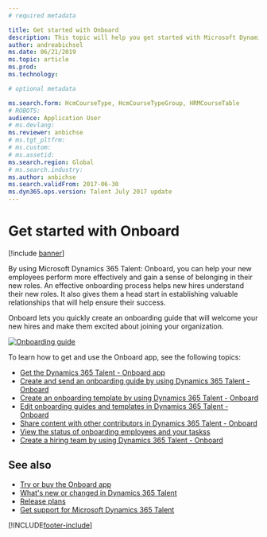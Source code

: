 ```yaml
---
# required metadata

title: Get started with Onboard
description: This topic will help you get started with Microsoft Dynamics 365 Talent - Onboard. Onboard helps your new hires get off to a strong start by giving them a guide that takes them smoothly through the onboarding process.
author: andreabichsel
ms.date: 06/21/2019
ms.topic: article
ms.prod:
ms.technology:

# optional metadata

ms.search.form: HcmCourseType, HcmCourseTypeGroup, HRMCourseTable
# ROBOTS:
audience: Application User
# ms.devlang:
ms.reviewer: anbichse
# ms.tgt_pltfrm:
# ms.custom:
# ms.assetid:
ms.search.region: Global
# ms.search.industry:
ms.author: anbichse
ms.search.validFrom: 2017-06-30
ms.dyn365.ops.version: Talent July 2017 update
---
```


# Get started with Onboard

[!include [banner](includes/banner.md)]

By using Microsoft Dynamics 365 Talent: Onboard, you can help your new employees perform more effectively and gain a sense of belonging in their new roles. An effective onboarding process helps new hires understand their new roles. It also gives them a head start in establishing valuable relationships that will help ensure their success.

Onboard lets you quickly create an onboarding guide that will welcome your new hires and make them excited about joining your organization.

[![Onboarding guide](./media/onboard-onboarding-guide.png)](./media/onboard-onboarding-guide.png)

To learn how to get and use the Onboard app, see the following topics:

- [Get the Dynamics 365 Talent - Onboard app](./onboard-get-app.md)
- [Create and send an onboarding guide by using Dynamics 365 Talent - Onboard](./onboard-create-guide.md)
- [Create an onboarding template by using Dynamics 365 Talent - Onboard](./onboard-create-template.md)
- [Edit onboarding guides and templates in Dynamics 365 Talent - Onboard](./onboard-edit-guides-templates.md)
- [Share content with other contributors in Dynamics 365 Talent - Onboard](./onboard-share-template.md)
- [View the status of onboarding employees and your taskss](./onboard-view-status.md)
- [Create a hiring team by using Dynamics 365 Talent - Onboard](./onboard-create-team.md)

## See also

- [Try or buy the Onboard app](https://dynamics.microsoft.com/talent/onboard/)
- [What's new or changed in Dynamics 365 Talent](./whats-new.md)
- [Release plans](https://docs.microsoft.com/business-applications-release-notes/index)
- [Get support for Microsoft Dynamics 365 Talent](./talent-support.md)


[!INCLUDE[footer-include](../includes/footer-banner.md)]